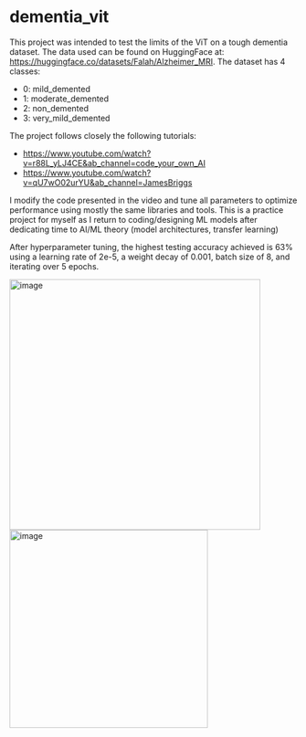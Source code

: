 # dementia_vit

This project was intended to test the limits of the ViT on a tough dementia dataset. The data used can be found on HuggingFace at: https://huggingface.co/datasets/Falah/Alzheimer_MRI. The dataset has 4 classes:

*    0: mild_demented
*    1: moderate_demented
*    2: non_demented
*    3: very_mild_demented

The project follows closely the following tutorials: 

*   https://www.youtube.com/watch?v=r88L_yLJ4CE&ab_channel=code_your_own_AI
*   https://www.youtube.com/watch?v=qU7wO02urYU&ab_channel=JamesBriggs  


I modify the code presented in the video and tune all parameters to optimize performance using mostly the same libraries and tools. This is a practice project for myself as I return to coding/designing ML models after dedicating time to AI/ML theory (model architectures, transfer learning)

After hyperparameter tuning, the highest testing accuracy achieved is 63% using a learning rate of 2e-5, a weight decay of 0.001, batch size of 8, and iterating over 5 epochs.


<img width="439" alt="image" src="https://github.com/rmezapi/dementia_vit/assets/69809420/24eea579-3528-4983-8c40-f3f177dabb8f">

<img width="347" alt="image" src="https://github.com/rmezapi/dementia_vit/assets/69809420/785e3db3-9e61-4d94-9f6f-ec636e7ccf7c">

